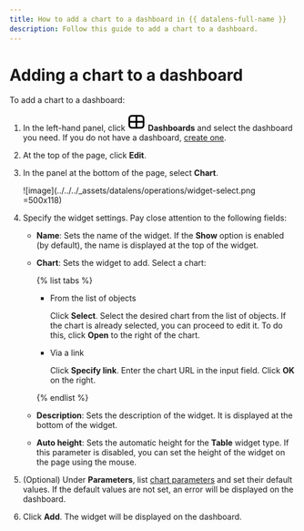 ```yaml
---
title: How to add a chart to a dashboard in {{ datalens-full-name }}
description: Follow this guide to add a chart to a dashboard.
---
```


# Adding a chart to a dashboard

To add a chart to a dashboard:


1. In the left-hand panel, click ![image](../../../_assets/console-icons/layout-cells-large.svg) **Dashboards** and select the dashboard you need. If you do not have a dashboard, [create one](create.md).
1. At the top of the page, click **Edit**.
1. In the panel at the bottom of the page, select **Chart**.

   ![image](../../../_assets/datalens/operations/widget-select.png =500x118)

1. Specify the widget settings. Pay close attention to the following fields:

   * **Name**: Sets the name of the widget. If the **Show** option is enabled (by default), the name is displayed at the top of the widget.
   * **Chart**: Sets the widget to add. Select a chart:

      {% list tabs %}

      - From the list of objects

         Click **Select**. Select the desired chart from the list of objects. If the chart is already selected, you can proceed to edit it. To do this, click **Open** to the right of the chart.

      - Via a link

         Click **Specify link**. Enter the chart URL in the input field. Click **OK** on the right.


      {% endlist %}

   * **Description**: Sets the description of the widget. It is displayed at the bottom of the widget.
   * **Auto height**: Sets the automatic height for the **Table** widget type. If this parameter is disabled, you can set the height of the widget on the page using the mouse.

1. (Optional) Under **Parameters**, list [chart parameters](../../dashboard/dashboard_parameters.md#params-chart) and set their default values. If the default values are not set, an error will be displayed on the dashboard.
1. Click **Add**. The widget will be displayed on the dashboard.
